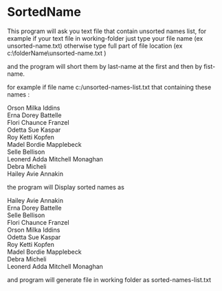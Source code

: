 # SortedName


This program will ask you text file that contain unsorted names list,
for example if your text file in working-folder just type your file name (ex unsorted-name.txt)
otherwise type full part of file location (ex c:\folderName\unsorted-name.txt )

and the program will short them by last-name at the first and then by fist-name.

for example if file name c:/unsorted-names-list.txt
that containing these names :

Orson Milka Iddins <br />
Erna Dorey Battelle <br />
Flori Chaunce Franzel <br />
Odetta Sue Kaspar <br />
Roy Ketti Kopfen <br />
Madel Bordie Mapplebeck <br />
Selle Bellison <br />
Leonerd Adda Mitchell Monaghan <br />
Debra Micheli <br />
Hailey Avie Annakin <br />

the program will Display sorted names as

Hailey Avie Annakin <br />
Erna Dorey Battelle <br />
Selle Bellison <br />
Flori Chaunce Franzel <br />
Orson Milka Iddins <br />
Odetta Sue Kaspar <br />
Roy Ketti Kopfen <br />
Madel Bordie Mapplebeck <br />
Debra Micheli <br />
Leonerd Adda Mitchell Monaghan <br />

and program will generate file in working folder as sorted-names-list.txt







